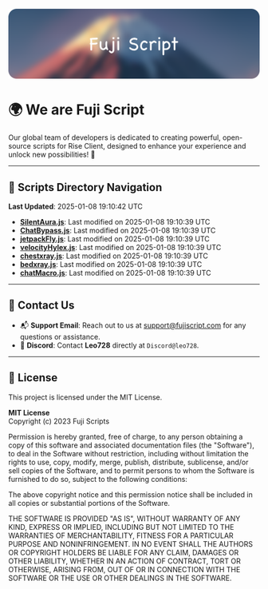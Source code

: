![Banner](.github/b.webp)

# 🌍 **We are Fuji Script**

Our global team of developers is dedicated to creating powerful, open-source scripts for Rise Client, designed to enhance your experience and unlock new possibilities! 🌟

---
<!-- SCRIPTS_NAVIGATION_START -->
## 📂 **Scripts Directory Navigation**

**Last Updated**: 2025-01-08 19:10:42 UTC

- **[SilentAura.js](scripts/SilentAura.js)**: Last modified on 2025-01-08 19:10:39 UTC
- **[ChatBypass.js](scripts/ChatBypass.js)**: Last modified on 2025-01-08 19:10:39 UTC
- **[jetpackFly.js](scripts/jetpackFly.js)**: Last modified on 2025-01-08 19:10:39 UTC
- **[velocityHylex.js](scripts/velocityHylex.js)**: Last modified on 2025-01-08 19:10:39 UTC
- **[chestxray.js](scripts/chestxray.js)**: Last modified on 2025-01-08 19:10:39 UTC
- **[bedxray.js](scripts/bedxray.js)**: Last modified on 2025-01-08 19:10:39 UTC
- **[chatMacro.js](scripts/chatMacro.js)**: Last modified on 2025-01-08 19:10:39 UTC

<!-- SCRIPTS_NAVIGATION_END -->

---

## 💬 **Contact Us**  
- 📬 **Support Email**: Reach out to us at [support@fujiscript.com](mailto:support@fujiscript.com) for any questions or assistance.  
- 💬 **Discord**: Contact **Leo728** directly at `Discord@leo728`.

---

## 📜 **License**

This project is licensed under the MIT License.  

**MIT License**  
Copyright (c) 2023 Fuji Scripts  

Permission is hereby granted, free of charge, to any person obtaining a copy of this software and associated documentation files (the "Software"), to deal in the Software without restriction, including without limitation the rights to use, copy, modify, merge, publish, distribute, sublicense, and/or sell copies of the Software, and to permit persons to whom the Software is furnished to do so, subject to the following conditions:  

The above copyright notice and this permission notice shall be included in all copies or substantial portions of the Software.  

THE SOFTWARE IS PROVIDED "AS IS", WITHOUT WARRANTY OF ANY KIND, EXPRESS OR IMPLIED, INCLUDING BUT NOT LIMITED TO THE WARRANTIES OF MERCHANTABILITY, FITNESS FOR A PARTICULAR PURPOSE AND NONINFRINGEMENT. IN NO EVENT SHALL THE AUTHORS OR COPYRIGHT HOLDERS BE LIABLE FOR ANY CLAIM, DAMAGES OR OTHER LIABILITY, WHETHER IN AN ACTION OF CONTRACT, TORT OR OTHERWISE, ARISING FROM, OUT OF OR IN CONNECTION WITH THE SOFTWARE OR THE USE OR OTHER DEALINGS IN THE SOFTWARE.  
